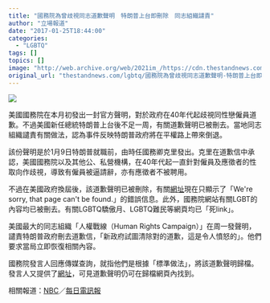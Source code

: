 ```yaml
---
title: "國務院為曾歧視同志道歉聲明　特朗普上台即刪除　同志組織譴責"
author: "立場報道"
date: "2017-01-25T18:44:00"
categories:
  - "LGBTQ"
tags: []
topics: []
image: "http://web.archive.org/web/2021im_/https://cdn.thestandnews.com/media/photos/cache/trump-25_tyBtG_1200x0.png"
original_url: "thestandnews.com/lgbtq/國務院為曾歧視同志道歉聲明-特朗普上台即刪除-同志組織譴責"
---
```

![](http://web.archive.org/web/2021im_/https://cdn.thestandnews.com/media/photos/cache/trump-25_tyBtG_1200x0.png)

美國國務院在本月初發出一封官方聲明，對於政府在40年代起歧視同性戀僱員道歉。不過美國新任總統特朗普上台後不足一周，有關道歉聲明已被刪去。當地同志組織譴責有關做法，認為事件反映特朗普政府將在平權路上帶來倒退。

該份聲明是於1月9日特朗普就職前，由時任國務卿克里發出。克里在道歉信中承認，美國國務院以及其他公、私營機構，在40年代起一直針對僱員及應徵者的性取向作歧視，導致有僱員被逼請辭，亦有應徵者不被聘用。

不過在美國政府換屆後，該道歉聲明已被刪除，有關[網址](http://web.archive.org/web/20210628111134/https://www.state.gov/secretary/remarks/2017/01/266711.htm)現在只顯示了「We're sorry, that page can't be found.」的錯誤信息。此外，國務院網站有關LGBT的內容均已被刪去。有關LGBTQ驕傲月、LGBTQ難民等網頁均已「死link」。

美國最大的同志組織「人權戰線（Human Rights Campaign）」在周一發聲明，譴責特朗普政府刪去道歉信，「新政府試圖清除對的道歉，這是令人憤怒的」。他們要求當局立即恢復相關內容。

國務院發言人回應傳媒查詢，就指他們是根據「標準做法」，將該道歉聲明歸檔。發言人又提供了[網址](http://web.archive.org/web/20210628111134/https://2009-2017.state.gov/secretary/remarks/2017/01/266711.htm)，可見道歉聲明仍可在歸檔網頁內找到。

相關報道：[NBC](http://web.archive.org/web/20210628111134/http://www.nbcnews.com/feature/nbc-out/trump-administration-removes-lgbtq-content-federal-websites-n711416)／[每日電訊報](http://web.archive.org/web/20210628111134/http://www.telegraph.co.uk/news/2017/01/25/trump-administration-removes-apology-historic-mass-government/)
